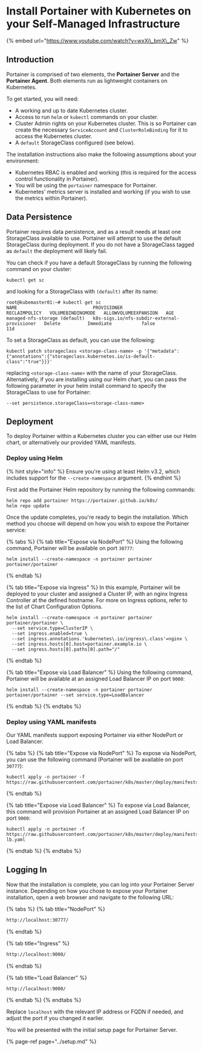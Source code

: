 # Install Portainer with Kubernetes on your Self-Managed Infrastructure

{% embed url="https://www.youtube.com/watch?v=wxXi\_bmX\_Zw" %}

## Introduction

Portainer is comprised of two elements, the **Portainer Server** and the **Portainer Agent**. Both elements run as lightweight containers on Kubernetes.

To get started, you will need:

* A working and up to date Kubernetes cluster.
* Access to run `helm` or `kubectl` commands on your cluster.
* Cluster Admin rights on your Kubernetes cluster. This is so Portainer can create the necessary `ServiceAccount` and `ClusterRoleBinding` for it to access the Kubernetes cluster.
* A `default` StorageClass configured \(see below\).

The installation instructions also make the following assumptions about your environment:

* Kubernetes RBAC is enabled and working \(this is required for the access control functionality in Portainer\).
* You will be using the `portainer` namespace for Portainer.
* Kubernetes' metrics server is installed and working \(if you wish to use the metrics within Portainer\).

## Data Persistence

Portainer requires data persistence, and as a result needs at least one StorageClass available to use. Portainer will attempt to use the default StorageClass during deployment. If you do not have a StorageClass tagged as `default` the deployment will likely fail.

You can check if you have a default StorageClass by running the following command on your cluster:

```text
kubectl get sc
```

and looking for a StorageClass with `(default)` after its name:

```text
root@kubemaster01:~# kubectl get sc
NAME                            PROVISIONER                                   RECLAIMPOLICY   VOLUMEBINDINGMODE   ALLOWVOLUMEEXPANSION   AGE
managed-nfs-storage (default)   k8s-sigs.io/nfs-subdir-external-provisioner   Delete          Immediate           false                  11d
```

To set a StorageClass as default, you can use the following:

```text
kubectl patch storageclass <storage-class-name> -p '{"metadata": {"annotations":{"storageclass.kubernetes.io/is-default-class":"true"}}}'
```

replacing `<storage-class-name>` with the name of your StorageClass. Alternatively, if you are installing using our Helm chart, you can pass the following parameter in your helm install command to specify the StorageClass to use for Portainer:

```text
--set persistence.storageClass=<storage-class-name>
```

## Deployment

To deploy Portainer within a Kubernetes cluster you can either use our Helm chart, or alternatively our provided YAML manifests.

### Deploy using Helm

{% hint style="info" %}
Ensure you're using at least Helm v3.2, which includes support for the `--create-namespace` argument.
{% endhint %}

First add the Portainer Helm repository by running the following commands:

```text
helm repo add portainer https://portainer.github.io/k8s/
helm repo update
```

Once the update completes, you're ready to begin the installation. Which method you choose will depend on how you wish to expose the Portainer service:

{% tabs %}
{% tab title="Expose via NodePort" %}
Using the following command, Portainer will be available on port `30777`:

```text
helm install --create-namespace -n portainer portainer portainer/portainer
```
{% endtab %}

{% tab title="Expose via Ingress" %}
In this example, Portainer will be deployed to your cluster and assigned a Cluster IP, with an nginx Ingress Controller at the defined hostname. For more on Ingress options, refer to the list of Chart Configuration Options.

```text
helm install --create-namespace -n portainer portainer portainer/portainer \
  --set service.type=ClusterIP \
  --set ingress.enabled=true \
  --set ingress.annotations.'kubernetes\.io/ingress\.class'=nginx \
  --set ingress.hosts[0].host=portainer.example.io \
  --set ingress.hosts[0].paths[0].path="/"
```
{% endtab %}

{% tab title="Expose via Load Balancer" %}
Using the following command, Portainer will be available at an assigned Load Balancer IP on port `9000`:

```text
helm install --create-namespace -n portainer portainer portainer/portainer --set service.type=LoadBalancer
```
{% endtab %}
{% endtabs %}

### Deploy using YAML manifests

Our YAML manifests support exposing Portainer via either NodePort or Load Balancer.

{% tabs %}
{% tab title="Expose via NodePort" %}
To expose via NodePort, you can use the following command \(Portainer will be available on port `30777`\):

```text
kubectl apply -n portainer -f https://raw.githubusercontent.com/portainer/k8s/master/deploy/manifests/portainer/portainer.yaml
```
{% endtab %}

{% tab title="Expose via Load Balancer" %}
To expose via Load Balancer, this command will provision Portainer at an assigned Load Balancer IP on port `9000`:

```text
kubectl apply -n portainer -f https://raw.githubusercontent.com/portainer/k8s/master/deploy/manifests/portainer/portainer-lb.yaml
```
{% endtab %}
{% endtabs %}

## Logging In

Now that the installation is complete, you can log into your Portainer Server instance. Depending on how you chose to expose your Portainer installation, open a web browser and navigate to the following URL:

{% tabs %}
{% tab title="NodePort" %}
```bash
http://localhost:30777/
```
{% endtab %}

{% tab title="Ingress" %}
```bash
http://localhost:9000/
```
{% endtab %}

{% tab title="Load Balancer" %}
```bash
http://localhost:9000/
```
{% endtab %}
{% endtabs %}

Replace `localhost` with the relevant IP address or FQDN if needed, and adjust the port if you changed it earlier.

You will be presented with the initial setup page for Portainer Server.

{% page-ref page="../setup.md" %}



